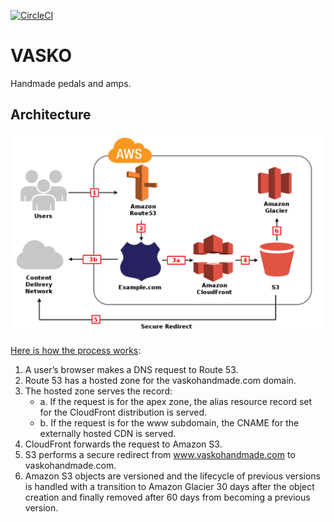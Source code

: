 [![CircleCI](https://circleci.com/gh/nisevi/vaskohandmade.svg?style=svg)](https://circleci.com/gh/nisevi/vaskohandmade)

# VASKO

Handmade pedals and amps.

## Architecture

![](https://github.com/nisevi/vaskohandmade/blob/master/architecture.png)

[Here is how the process works](https://aws.amazon.com/blogs/security/how-to-protect-your-web-application-against-ddos-attacks-by-using-amazon-route-53-and-a-content-delivery-network/):

1. A user’s browser makes a DNS request to Route 53.
2. Route 53 has a hosted zone for the vaskohandmade.com domain.
3. The hosted zone serves the record:
     * a. If the request is for the apex zone, the alias resource record set for the CloudFront distribution is served.
     * b. If the request is for the www subdomain, the CNAME for the externally hosted CDN is served.
4. CloudFront forwards the request to Amazon S3.
5. S3 performs a secure redirect from www.vaskohandmade.com to vaskohandmade.com.
6. Amazon S3 objects are versioned and the lifecycle of previous versions is handled with a transition to Amazon Glacier 30 days after the object creation and finally removed after 60 days from becoming a previous version.